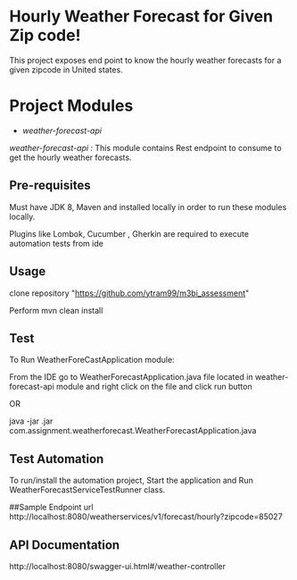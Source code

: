 # Hourly Weather Forecast for Given Zip code!

This project exposes end point to know the hourly weather forecasts for a given zipcode in United states.


# Project Modules
- *weather-forecast-api*


*weather-forecast-api :*
    This module contains Rest endpoint to consume to get the hourly weather forecasts.

## Pre-requisites

Must have JDK 8, Maven and  installed locally in order to run these modules locally.

Plugins like Lombok, Cucumber , Gherkin are required to execute automation tests from ide

## Usage

clone repository "https://github.com/ytram99/m3bi_assessment"

Perform mvn clean install


## Test

To Run WeatherForeCastApplication module:

From the IDE go to WeatherForecastApplication.java file located in weather-forecast-api module and right click on the file and click run button

OR

java -jar .jar com.assignment.weatherforecast.WeatherForecastApplication.java

## Test Automation

To run/install the automation project, Start the application and Run WeatherForecastServiceTestRunner class.

##Sample Endpoint url
http://localhost:8080/weatherservices/v1/forecast/hourly?zipcode=85027

## API Documentation
http://localhost:8080/swagger-ui.html#/weather-controller

